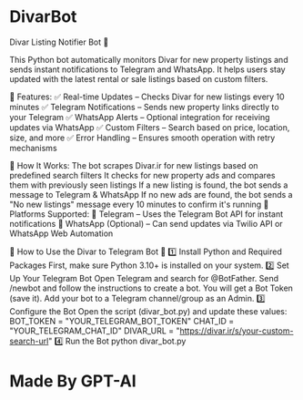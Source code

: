 # DivarBot
Divar Listing Notifier Bot 🚀


This Python bot automatically monitors Divar for new property listings and sends instant notifications to Telegram and WhatsApp. It helps users stay updated with the latest rental or sale listings based on custom filters.

🔹 Features:
✅ Real-time Updates – Checks Divar for new listings every 10 minutes
✅ Telegram Notifications – Sends new property links directly to your Telegram
✅ WhatsApp Alerts – Optional integration for receiving updates via WhatsApp
✅ Custom Filters – Search based on price, location, size, and more
✅ Error Handling – Ensures smooth operation with retry mechanisms

🔹 How It Works:
The bot scrapes Divar.ir for new listings based on predefined search filters
It checks for new property ads and compares them with previously seen listings
If a new listing is found, the bot sends a message to Telegram & WhatsApp
If no new ads are found, the bot sends a "No new listings" message every 10 minutes to confirm it's running
🔹 Platforms Supported:
🔹 Telegram – Uses the Telegram Bot API for instant notifications
🔹 WhatsApp (Optional) – Can send updates via Twilio API or WhatsApp Web Automation




📌 How to Use the Divar to Telegram Bot 🚀
1️⃣ Install Python and Required Packages
First, make sure Python 3.10+ is installed on your system.
2️⃣ Set Up Your Telegram Bot
Open Telegram and search for @BotFather.
Send /newbot and follow the instructions to create a bot.
You will get a Bot Token (save it).
Add your bot to a Telegram channel/group as an Admin.
3️⃣ Configure the Bot
Open the script (divar_bot.py) and update these values:
BOT_TOKEN = "YOUR_TELEGRAM_BOT_TOKEN"
CHAT_ID = "YOUR_TELEGRAM_CHAT_ID"
DIVAR_URL = "https://divar.ir/s/your-custom-search-url"
4️⃣ Run the Bot
python divar_bot.py


# Made By GPT-AI
